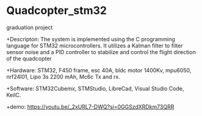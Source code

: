 # Quadcopter_stm32
graduation project



   +Descripton: The system is implemented using the C programming language for STM32 microcontrollers. It utilizes a Kalman filter to filter sensor noise and a PID controller to stabilize and control the flight direction of the quadcopter

   +Hardware: STM32, F450 frame, esc 40A, bldc motor 1400Kv, mpu6050, nrf24l01, Lipo 3s 2200 mAh, Mc6c Tx and rx.
   
   +Software: STM32Cubemx, STMStudio, LibreCad, Visual Studio Code, KeilC.

   +demo: https://youtu.be/_2xURL7-DWQ?si=0GGSzdXRDkm73QRR
